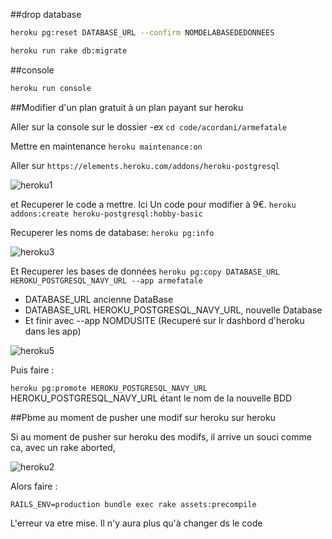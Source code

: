 ##drop database

```bash
heroku pg:reset DATABASE_URL --confirm NOMDELABASEDEDONNEES

heroku run rake db:migrate
```

##console

```bash
heroku run console
```

##Modifier d'un plan gratuit à un plan payant sur heroku

Aller sur la console sur le dossier -ex ```cd code/acordani/armefatale```

Mettre en maintenance ```heroku maintenance:on```

Aller sur ```https://elements.heroku.com/addons/heroku-postgresql```

![heroku1](https://cloud.githubusercontent.com/assets/10654877/12644315/54036cae-c5c2-11e5-9497-ad73bf4fc299.jpg)

et Recuperer le code a mettre. Ici Un code pour modifier à 9€.
```heroku addons:create heroku-postgresql:hobby-basic```

Recuperer les noms de database: ```heroku pg:info```

![heroku3](https://cloud.githubusercontent.com/assets/10654877/12644381/d0775df4-c5c2-11e5-9fad-6e44d3c5ec3c.jpg)

Et Recuperer les bases de données ```heroku pg:copy DATABASE_URL HEROKU_POSTGRESQL_NAVY_URL --app armefatale```

- DATABASE_URL ancienne DataBase
- DATABASE_URL HEROKU_POSTGRESQL_NAVY_URL, nouvelle Database
- Et finir avec --app NOMDUSITE (Recuperé sur lr dashbord d'heroku dans les app)

![heroku5](https://cloud.githubusercontent.com/assets/10654877/12644436/2a0a443a-c5c3-11e5-8785-faacd5d167f6.jpg)

Puis faire : 

```heroku pg:promote HEROKU_POSTGRESQL_NAVY_URL``` HEROKU_POSTGRESQL_NAVY_URL étant le nom de la nouvelle BDD

##Pbme au moment de pusher une modif sur heroku sur heroku

Si au moment de pusher sur heroku des modifs, il arrive un souci comme ca, avec un rake aborted,

![heroku2](https://cloud.githubusercontent.com/assets/10654877/12841416/f15a05ec-cbeb-11e5-81f5-c619cb9e434a.jpg)

Alors faire :

```RAILS_ENV=production bundle exec rake assets:precompile```

L'erreur va etre mise. Il n'y aura plus qu'à changer ds le code


